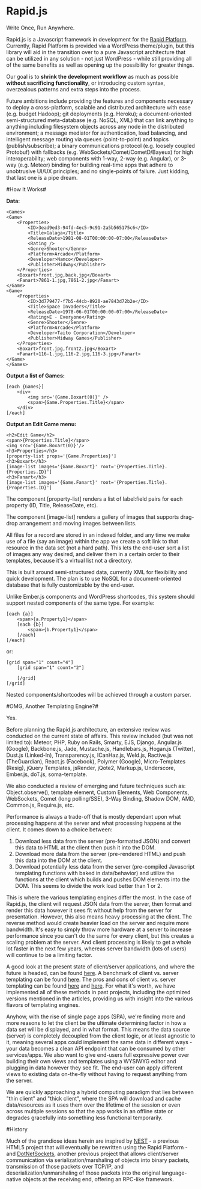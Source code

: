 Rapid.js
========

Write Once, Run Anywhere.

Rapid.js is a Javascript framework in development for the [Rapid Platform](https://github.com/perrybutler/rapid-platform). Currently, Rapid Platform is provided via a WordPress theme/plugin, but this library will aid in the transition over to a pure Javascript architecture that can be utilized in any solution - not just WordPress - while still providing all of the same benefits as well as opening up the possibility for greater things.

Our goal is to **shrink the development workflow** as much as possible **without sacrificing functionality**, or introducing custom syntax, overzealous patterns and extra steps into the process.

Future ambitions include providing the features and components necessary to deploy a cross-platform, scalable and distributed architecture with ease (e.g. budget Hadoop); git deployments (e.g. Heroku); a document-oriented semi-structured meta-database (e.g. NoSQL, XML) that can link anything to anything including filesystem objects across any node in the distributed environment; a message mediator for authentication, load balancing, and intelligent message routing via queues (point-to-point) and topics (publish/subscribe); a binary communications protocol (e.g. loosely coupled Protobuf) with fallbacks (e.g. WebSockets/Comet/CometD/Bayeux) for high interoperability; web components with 1-way, 2-way (e.g. Angular), or 3-way (e.g. Meteor) binding for building real-time apps that adhere to unobtrusive UI/UX principles; and no single-points of failure. Just kidding, that last one is a pipe dream.

#How It Works#

**Data:**

    <Games>
    <Game>
	    <Properties>
		    <ID>3ead9ed3-94fd-4ec5-9c91-2a5b565175c6</ID>
		    <Title>Galaga</Title>
		    <ReleaseDate>1981-08-01T00:00:00-07:00</ReleaseDate>
		    <Rating />
		    <Genre>Shooter</Genre>
		    <Platform>Arcade</Platform>
		    <Developer>Namco</Developer>
		    <Publisher>Midway</Publisher>
	    </Properties>
	    <Boxart>front.jpg,back.jpg</Boxart>
	    <Fanart>7861-1.jpg,7861-2.jpg</Fanart>
    </Game>
    <Game>
	    <Properties>
		    <ID>3d779477-f7b5-44cb-8920-ae7843d72b2e</ID>
		    <Title>Space Invaders</Title>
		    <ReleaseDate>1978-06-01T00:00:00-07:00</ReleaseDate>
		    <Rating>E - Everyone</Rating>
		    <Genre>Shooter</Genre>
		    <Platform>Arcade</Platform>
		    <Developer>Taito Corporation</Developer>
		    <Publisher>Midway Games</Publisher>
	    </Properties>
	    <Boxart>front.jpg,front2.jpg</Boxart>
	    <Fanart>116-1.jpg,116-2.jpg,116-3.jpg</Fanart>
    </Game>
    </Games>

**Output a list of Games:**

    [each {Games}]
	    <div>
		    <img src='{Game.Boxart(0)}' />
		    <span>{Game.Properties.Title}</span>
	    </div>
    [/each]

**Output an Edit Game menu:**

    <h2>Edit Game</h2>
    <span>{Properties.Title}</span>
    <img src='{Game.Boxart(0)}'/>
    <h3>Properties</h3>
    [property-list props='{Game.Properties}']
    <h3>Boxart</h3>
    [image-list images='{Game.Boxart}' root='{Properties.Title}.{Properties.ID}']
    <h3>Fanart</h3>
    [image-list images='{Game.Fanart}' root='{Properties.Title}.{Properties.ID}']

The component [property-list] renders a list of label:field pairs for each property (ID, Title, ReleaseDate, etc).

The component [image-list] renders a gallery of images that supports drag-drop arrangement and moving images between lists.

All files for a record are stored in an indexed folder, and any time we make use of a file (say an image) within the app we create a soft link to that resource in the data set (not a hard path). This lets the end-user sort a list of images any way desired, and deliver them in a certain order to their templates, because it's a virtual list not a directory.

This is built around semi-structured data, currently XML for flexibility and quick development. The plan is to use NoSQL for a document-oriented database that is fully customizable by the end-user.

Unlike Ember.js components and WordPress shortcodes, this system should support nested components of the same type. For example:

    [each {a}]
        <span>{a.Property1}</span>
        [each {b}]
            <span>{b.Property1}</span>
        [/each]
    [/each]

or:

    [grid span="1" count="4"]
        [grid span="1" count="2"]

        [/grid]
    [/grid]

Nested components/shortcodes will be achieved through a custom parser.

#OMG, Another Templating Engine?#

Yes.

Before planning the Rapid.js architecture, an extensive review was conducted on the current state of affairs. This review included (but was not limited to): Meteor, PHP, Ruby on Rails, Smarty, EJS, Django, Angular.js (Google), Backbone.js, Jade, Mustache.js, Handlebars.js, Hogan.js (Twitter), Dust.js (Linked-In), Transparency.js, ICanHaz.js, Weld.js, Ractive.js (TheGuardian), React.js (Facebook), Polymer (Google), Micro-Templates (Resig), jQuery Templates, jsRender, jQote2, Markup.js, Underscore, Ember.js, doT.js, soma-template.

We also conducted a review of emerging and future techniques such as: Object.observe(), template element, Custom Elements, Web Components, WebSockets, Comet (long polling/SSE), 3-Way Binding, Shadow DOM, AMD, Common.js, Require.js, etc.

Performance is always a trade-off that is mostly dependant upon what processing happens at the server and what processing happens at the client. It comes down to a choice between:

1. Download less data from the server (pre-formatted JSON) and convert this data to HTML at the client then push it into the DOM.
2. Download more data from the server (pre-rendered HTML) and push this data into the DOM at the client.
3. Download potentially less data from the server (pre-compiled Javascript templating functions with baked in data/behavior) and utilize the functions at the client which builds and pushes DOM elements into the DOM. This seems to divide the work load better than 1 or 2.

This is where the various templating engines differ the most. In the case of Rapid.js, the client will request JSON data from the server, then format and render this data however it sees fit without help from the server for presentation. However, this also means heavy processing at the client. The reverse method would create heavier load on the server and require more bandwidth. It's easy to simply throw more hardware at a server to increase performance since you can't do the same for every client, but this creates a scaling problem at the server. And client processing is likely to get a whole lot faster in the next few years, whereas server bandwidth (lots of users) will continue to be a limiting factor.

A good look at the present state of client/server applications, and where the future is headed, can be found [here](https://blog.engineyard.com/2014/the-client-server-see-saw). A benchmark of client vs. server templating can be found [here](http://ryanflorence.com/2012/client-v-server-templating/). The pros and cons of client vs. server templating can be found [here](http://openmymind.net/2012/5/30/Client-Side-vs-Server-Side-Rendering/) and [here](http://www.forbes.com/sites/quora/2014/07/14/what-is-the-most-valuable-programming-language-to-know-for-the-future-and-why/). For what it's worth, we have implemented all of these methods in past projects, including the optimized versions mentioned in the articles, providing us with insight into the various flavors of templating engines.

Anyhow, with the rise of single page apps (SPA), we're finding more and more reasons to let the client be the ultimate determining factor in how a data set will be displayed, and in what format. This means the data source (server) is  completely decoupled from the client logic, or at least agnostic to it, meaning several apps could implement the same data in different ways - your data becomes a clean API endpoint that can be consumed by other services/apps. We also want to give end-users full expressive power over building their own views and templates using a WYSIWYG editor and plugging in data however they see fit. The end-user can apply different views to existing data on-the-fly without having to request anything from the server.

We are quickly approaching a hybrid computing paradigm that lies between "thin client" and "thick client", where the SPA will download and cache data/resources as it uses them over the lifetime of the session or even across multiple sessions so that the app works in an offline state or degrades gracefully into something less functional temporarily.

#History

Much of the grandiose ideas herein are inspired by [NEST](http://glassocean.net/nest/) - a previous HTML5 project that will eventually be rewritten using the Rapid Platform - and [DotNetSockets](https://github.com/perrybutler/dotnetsockets), another previous project that allows client/server communication via serialization/marshaling of objects into binary packets, transmission of those packets over TCP/IP, and deserialization/unmarshaling of those packets into the original language-native objects at the receiving end, offering an RPC-like framework.
